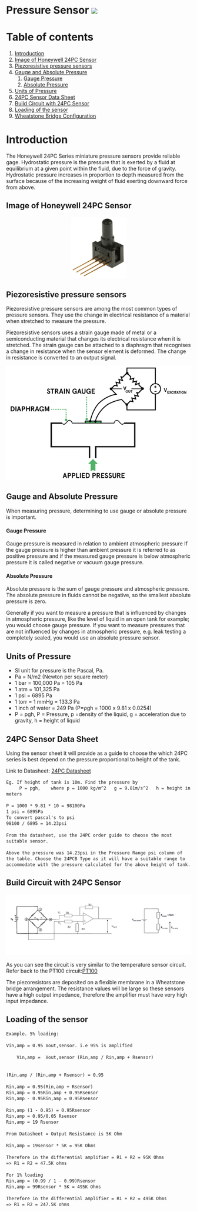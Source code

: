 # Pressure Sensor [<img src="https://external-content.duckduckgo.com/iu/?u=https%3A%2F%2Fimage.flaticon.com%2Ficons%2Fpng%2F512%2F15%2F15766.png&f=1&nofb=1" width="20px">](./index.md)

# Table of contents

1. [Introduction](#introduction)
2. [Image of Honeywell 24PC Sensor](#image-of-honeywell-24pc-sensor)
3. [Piezoresistive pressure sensors](#piezoresistive-pressure-sensors)
4. [Gauge and Absolute Pressure](#gauge-and-absolute-pressure)
   1. [Gauge Pressure](#gauge-pressure)
   2. [Absolute Pressure](#absolute-pressure)
5. [Units of Pressure](#units-of-pressure)
6. [24PC Sensor Data Sheet](#24pc-sensor-data-sheet)
7. [Build Circuit with 24PC Sensor](#build-circuit-with-24pc-sensor)
8. [Loading of the sensor](#loading-of-the-sensor)
9. [Wheatstone Bridge Configuration](#wheatstone-bridge-configuration)

# Introduction

The Honeywell 24PC Series miniature pressure sensors provide reliable gage.
Hydrostatic pressure is the pressure that is exerted by a fluid at equilibrium at a given point within the fluid, due to the force of gravity. Hydrostatic pressure increases in proportion to depth measured from the surface because of the increasing weight of fluid exerting downward force from above.

## Image of Honeywell 24PC Sensor

<p align="center">
    <img src="images/24PC.jpg" width="30%">
</p>

## Piezoresistive pressure sensors

Piezoresistive pressure sensors are among the most common types of pressure sensors. They use the change in electrical resistance of a material when stretched to measure the pressure.

Piezoresistive sensors uses a strain gauge made of metal or a semiconducting material that changes its electrical resistance when it is stretched. The strain gauge can be attached to a diaphragm that recognises a change in resistance when the sensor element is deformed. The change in resistance is converted to an output signal.

<p align="center">
    <img src="images/Piezo.jpg">
</p>

## Gauge and Absolute Pressure

When measuring pressure, determining to use gauge or absolute pressure is important.

#### Gauge Pressure

Gauge pressure is measured in relation to ambient atmospheric pressure If the gauge pressure is higher than ambient pressure it is referred to as positive pressure and if the measured gauge pressure is below atmospheric pressure it is called negative or vacuum gauge pressure.

#### Absolute Pressure

Absolute pressure is the sum of gauge pressure and atmospheric pressure. The absolute pressure in fluids cannot be negative, so the smallest absolute pressure is zero.

Generally if you want to measure a pressure that is influenced by changes in atmospheric pressure, like the level of liquid in an open tank for example; you would choose gauge pressure.
If you want to measure pressures that are not influenced by changes in atmospheric pressure, e.g. leak testing a completely sealed, you would use an absolute pressure sensor.

## Units of Pressure

- SI unit for pressure is the Pascal, Pa.
- Pa = N/m2 (Newton per square meter)
- 1 bar = 100,000 Pa = 105 Pa
- 1 atm = 101,325 Pa
- 1 psi = 6895 Pa
- 1 torr = 1 mmHg = 133.3 Pa
- 1 inch of water = 249 Pa (P=ρgh = 1000 x 9.81 x 0.0254)
- P = pgh, P = Pressure, p =density of the liquid, g = acceleration due to gravity, h = height of liquid

## 24PC Sensor Data Sheet

Using the sensor sheet it will provide as a guide to choose the which 24PC series is best depend on the pressure proportional to height of the tank.

Link to Datasheet: [24PC Datasheet](./24PC.md)

```
Eg. If height of tank is 10m. Find the pressure by
     P = pgh,    where p = 1000 kg/m^2   g = 9.81m/s^2   h = height in meters

P = 1000 * 9.81 * 10 = 98100Pa
1 psi = 6895Pa
To convert pascal's to psi
98100 / 6895 = 14.23psi

From the datasheet, use the 24PC order guide to choose the most suitable sensor.

Above the pressure was 14.23psi in the Pressure Range psi column of the table. Choose the 24PCB Type as it will have a suitable range to accommodate with the pressure calculated for the above height of tank.

```

## Build Circuit with 24PC Sensor

<p align="center">
    <img src="images/Pressure.PNG">
</p>

As you can see the circuit is very similar to the temperature sensor circuit.
Refer back to the PT100 circuit:[PT100](./temperature.md)

The piezoresistors are deposited on a flexible membrane in a Wheatstone bridge arrangement. The resistance values will be large so these sensors have a high output impedance, therefore the amplifier must have very high input impedance.

## Loading of the sensor

```
Example. 5% loading:

Vin,amp = 0.95 Vout,sensor. i.e 95% is amplified

    Vin,amp =  Vout,sensor (Rin,amp / Rin,amp + Rsensor)


(Rin,amp / (Rin,amp + Rsensor) = 0.95

Rin,amp = 0.95(Rin,amp + Rsensor)
Rin,amp = 0.95Rin,amp + 0.95Rsensor
Rin,amp - 0.95Rin,amp = 0.95Rsensor

Rin,amp (1 - 0.95) = 0.95Rsensor
Rin,amp = 0.95/0.05 Rsensor
Rin,amp = 19 Rsensor

From Datasheet = Output Resistance is 5K Ohm

Rin,amp = 19sensor * 5K = 95K Ohms

Therefore in the differential amplifier = R1 + R2 = 95K Ohms
=> R1 = R2 = 47.5K ohms

For 1% loading
Rin,amp = (0.99 / 1 - 0.99)Rsensor
Rin,amp = 99Rsensor * 5K = 495K Ohms

Therefore in the differential amplifier = R1 + R2 = 495K Ohms
=> R1 = R2 = 247.5K ohms

```

